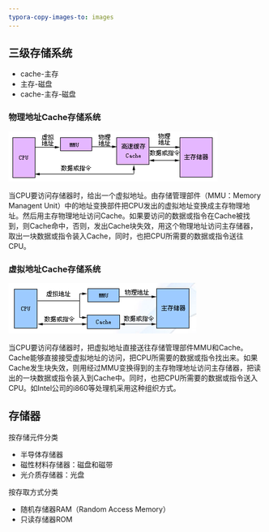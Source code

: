 ```yaml
---
typora-copy-images-to: images
---
```


## 三级存储系统

- cache-主存
- 主存-磁盘
- cache-主存-磁盘

### 物理地址Cache存储系统

![物理地址Cache存储系统](images/1500475515122.png)

当CPU要访问存储器时，给出一个虚拟地址。由存储管理部件（MMU：Memory Managent Unit）中的地址变换部件把CPU发出的虚拟地址变换成主存物理地址。然后用主存物理地址访问Cache。如果要访问的数据或指令在Cache被找到，则Cache命中，否则，发出Cache块失效，用这个物理地址访问主存储器，取出一块数据或指令装入Cache，同时，也把CPU所需要的数据或指令送往CPU。

### 虚拟地址Cache存储系统

![虚拟地址Cache存储系统](images/1500475651508.png)

当CPU要访问存储器时，把虚拟地址直接送往存储管理部件MMU和Cache。Cache能够直接接受虚拟地址的访问，把CPU所需要的数据或指令找出来。如果Cache发生块失效，则用经过MMU变换得到的主存物理地址访问主存储器，把读出的一块数据或指令装入到Cache中。同时，也把CPU所需要的数据或指令送入CPU。如Intel公司的i860等处理机采用这种组织方式。

##  存储器

按存储元件分类

- 半导体存储器
- 磁性材料存储器：磁盘和磁带
- 光介质存储器：光盘

按存取方式分类

- 随机存储器RAM（Random Access Memory）
- 只读存储器ROM